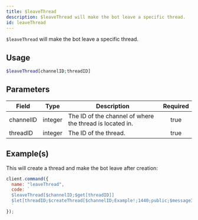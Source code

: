 ```yaml
---
title: $leaveThread
description: $leaveThread will make the bot leave a specific thread.
id: leaveThread
---
```


`$leaveThread` will make the bot leave a specific thread.

## Usage

```php
$leaveThread[channelID;threadID]
```

## Parameters

| Field     | Type    | Description                                              | Required |
| --------- | ------- | -------------------------------------------------------- | :------: |
| channelID | integer | The ID of the channel of where the thread is located in. |   true   |
| threadID  | integer | The ID of the thread.                                    |   true   |

## Example(s)

This will create a thread and make the bot leave after creation:

```javascript
client.command({
  name: "leaveThread",
  code: `
  $leaveThread[$channelID;$get[threadID]]
  $let[threadID;$createThread[$channelID;Example!;1440;public;$messageID;true]]
  `
});
```
